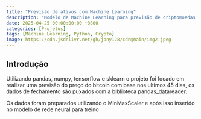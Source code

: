 ```yaml
---
title: "Previsão de ativos com Machine Learning"
description: "Modelo de Machine Learning para previsão de criptomoedas baseado nos ultimos 45 dias do ativo "
date: 2025-04-25 00:00:00:00 +0800
categories: [Projetos]
tags: [Machine Learning, Python, Crypto]
image: https://cdn.jsdelivr.net/gh/jony128/cdn@main/img2.jpeg
---
```


## Introdução

Utilizando pandas, numpy, tensorflow e sklearn o projeto foi focado em realizar uma previsão do preço do bitcoin com base nos ultimos 45 dias, os dados de fechamento são puxados com a biblioteca pandas_datareader. 

Os dados foram preparados utilizando o MinMaxScaler e após isso inserido no modelo de rede neural para treino

 
